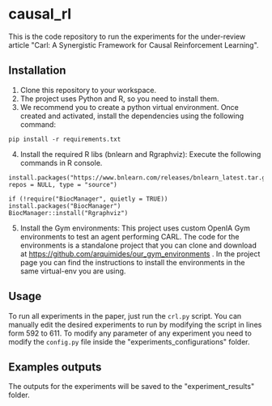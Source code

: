 # causal_rl

This is the code repository to run the experiments for the under-review article "Carl: A Synergistic Framework for Causal Reinforcement Learning". 

<!-- You can download the paper [here](https://papers.ssrn.com/sol3/papers.cfm?abstract_id=4409869) at SSRN.
 ## Citation
 For early citation, please use:
 Méndez-Molina, Arquímides and Morales, Eduardo and L. Enrique, Sucar, Carl: A Synergistic Framework for Causal Reinforcement Learning. Available at SSRN: # https://ssrn.com/abstract=4409869 or http://dx.doi.org/10.2139/ssrn.4409869 -->

## Installation

1. Clone this repository to your workspace.
2. The project uses Python and R, so you need to install them.
3. We recommend you to create a python virtual environment. Once created and activated, install the dependencies using the following command:
  ```
  pip install -r requirements.txt
  ```
4. Install the required R libs (bnlearn and Rgraphviz): Execute the following commands in R console.

```
install.packages("https://www.bnlearn.com/releases/bnlearn_latest.tar.gz", repos = NULL, type = "source")
```
```
if (!require("BiocManager", quietly = TRUE)) install.packages("BiocManager")
BiocManager::install("Rgraphviz")
```

5. Install the Gym environments: This project uses custom OpenIA Gym environments to test an agent performing CARL. The code for the environments is a standalone project that you can clone and download at https://github.com/arquimides/our_gym_environments . In the project page you can find the instructions to install the environments in the same virtual-env you are using.

## Usage

To run all experiments in the paper, just run the `crl.py` script. You can manually edit the desired experiments to run by modifying the script in lines form 592 to 611. To modify any parameter of any experiment you need to modify the `config.py` file inside the "experiments_configurations" folder.


## Examples outputs

The outputs for the experiments will be saved to the "experiment_results" folder.

